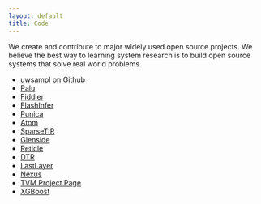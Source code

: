 ```yaml
---
layout: default
title: Code
---
```


We create and contribute to major widely used open source projects.
We believe the best way to learning system research is to build
open source systems that solve real world problems.

 * [uwsampl on Github](https://github.com/uwsampl/)
 * [Palu](https://github.com/shadowpa0327/Palu)
 * [Fiddler](https://github.com/efeslab/fiddler)
 * [FlashInfer](https://github.com/flashinfer-ai/flashinfer)
 * [Punica](https://github.com/punica-ai/punica)
 * [Atom](https://github.com/efeslab/Atom)
 * [SparseTIR](https://github.com/uwsampl/sparsetir)
 * [Glenside](https://github.com/gussmith23/glenside)
 * [Reticle](https://github.com/vegaluisjose/reticle)
 * [DTR](https://github.com/uwsampl/dtr-prototype)
 * [LastLayer](https://github.com/uwsampl/lastlayer)
 * [Nexus](https://github.com/uwsampl/nexus)
 * [TVM Project Page](https://tvm.ai)
 * [XGBoost](https://github.com/dmlc/xgboost)
